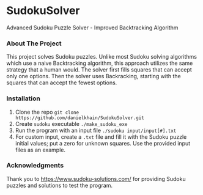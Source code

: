 # SudokuSolver
Advanced Sudoku Puzzle Solver - Improved Backtracking Algorithm

### About The Project
This project solves Sudoku puzzles. Unlike most Sudoku solving algorithms which use a naive Backtracking algorithm, this approach utilizes the same strategy that a human would. The solver first fills squares that can accept only one options. Then the solver uses Backracking, starting with the squares that can accept the fewest options.

### Installation
1. Clone the repo ```git clone https://github.com/danielkhain/SudokuSolver.git```
2. Create `sudoku` executable ```./make_sudoku_exe```
3. Run the program with an input file ```./sudoku input/input[#].txt```
4. For custom input, create a `.txt` file and fill it with the Sudoku puzzle initial values; put a zero for unknown squares. Use the provided input files as an example.

### Acknowledgments
Thank you to https://www.sudoku-solutions.com/ for providing Sudoku puzzles and solutions to test the program.
